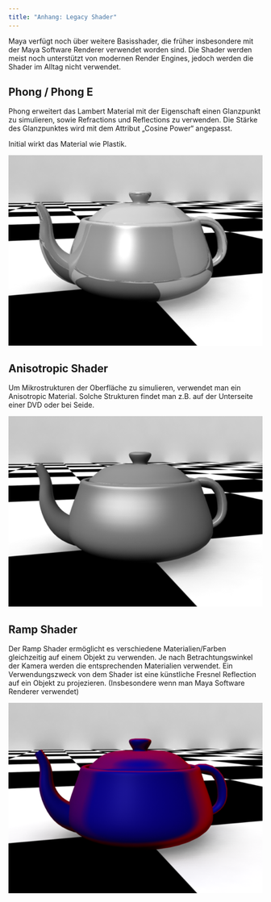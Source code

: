 ```yaml
---
title: "Anhang: Legacy Shader"
---
```


Maya verfügt noch über weitere Basisshader, die früher insbesondere mit der Maya Software Renderer verwendet worden sind.
Die Shader werden meist noch unterstützt von modernen Render Engines, jedoch werden die Shader im Alltag nicht verwendet.

## Phong / Phong E

Phong erweitert das Lambert Material mit der Eigenschaft einen Glanzpunkt zu simulieren,
sowie Refractions und Reflections zu verwenden.
Die Stärke des Glanzpunktes wird mit dem Attribut „Cosine Power“ angepasst.

Initial wirkt das Material wie Plastik.

![Phong](/a_anhang/images/shading/phong.png)

## Anisotropic Shader

Um Mikrostrukturen der Oberfläche zu simulieren, verwendet man ein Anisotropic Material.
Solche Strukturen findet man z.B. auf der Unterseite einer DVD oder bei Seide.

![Anisotropic](/a_anhang/images/shading/anisotropic.png)

## Ramp Shader

Der Ramp Shader ermöglicht es verschiedene Materialien/Farben gleichzeitig auf einem Objekt zu verwenden. Je nach Betrachtungswinkel der Kamera werden die entsprechenden Materialien verwendet. Ein Verwendungszweck von dem Shader ist eine künstliche Fresnel Reflection auf ein Objekt zu projezieren. (Insbesondere wenn man Maya Software Renderer verwendet)

![Ramp Shader](/a_anhang/images/shading/rampshader.png)
